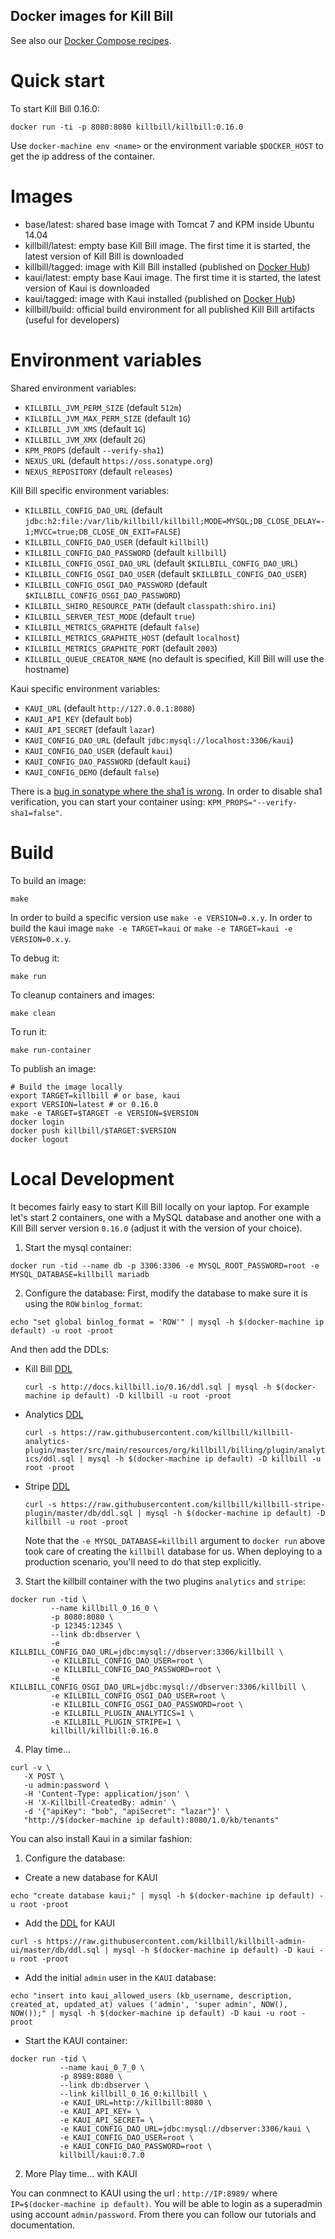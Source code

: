 Docker images for Kill Bill
---------------------------

See also our [Docker Compose recipes](https://github.com/killbill/killbill-cloud/tree/master/docker/compose).

Quick start
===========

To start Kill Bill 0.16.0:

```
docker run -ti -p 8080:8080 killbill/killbill:0.16.0
```

Use `docker-machine env <name>` or the environment variable `$DOCKER_HOST` to get the ip address of the container.

Images
======

* base/latest: shared base image with Tomcat 7 and KPM inside Ubuntu 14.04
* killbill/latest: empty base Kill Bill image. The first time it is started, the latest version of Kill Bill is downloaded
* killbill/tagged: image with Kill Bill installed (published on [Docker Hub](https://hub.docker.com/r/killbill/killbill/))
* kaui/latest: empty base Kaui image. The first time it is started, the latest version of Kaui is downloaded
* kaui/tagged: image with Kaui installed (published on [Docker Hub](https://hub.docker.com/r/killbill/kaui/))
* killbill/build: official build environment for all published Kill Bill artifacts (useful for developers)


Environment variables
=====================

Shared environment variables:

  - `KILLBILL_JVM_PERM_SIZE` (default `512m`)
  - `KILLBILL_JVM_MAX_PERM_SIZE` (default `1G`)
  - `KILLBILL_JVM_XMS` (default `1G`)
  - `KILLBILL_JVM_XMX` (default `2G`)
  - `KPM_PROPS` (default `--verify-sha1`)
  - `NEXUS_URL` (default `https://oss.sonatype.org`)
  - `NEXUS_REPOSITORY` (default `releases`)

Kill Bill specific environment variables:

  - `KILLBILL_CONFIG_DAO_URL` (default `jdbc:h2:file:/var/lib/killbill/killbill;MODE=MYSQL;DB_CLOSE_DELAY=-1;MVCC=true;DB_CLOSE_ON_EXIT=FALSE`)
  - `KILLBILL_CONFIG_DAO_USER` (default `killbill`)
  - `KILLBILL_CONFIG_DAO_PASSWORD` (default `killbill`)
  - `KILLBILL_CONFIG_OSGI_DAO_URL` (default `$KILLBILL_CONFIG_DAO_URL`)
  - `KILLBILL_CONFIG_OSGI_DAO_USER` (default `$KILLBILL_CONFIG_DAO_USER`)
  - `KILLBILL_CONFIG_OSGI_DAO_PASSWORD` (default `$KILLBILL_CONFIG_OSGI_DAO_PASSWORD`)
  - `KILLBILL_SHIRO_RESOURCE_PATH` (default `classpath:shiro.ini`)
  - `KILLBILL_SERVER_TEST_MODE` (default `true`)
  - `KILLBILL_METRICS_GRAPHITE` (default `false`)
  - `KILLBILL_METRICS_GRAPHITE_HOST` (default `localhost`)
  - `KILLBILL_METRICS_GRAPHITE_PORT` (default `2003`)
  - `KILLBILL_QUEUE_CREATOR_NAME` (no default is specified, Kill Bill will use the hostname)

Kaui specific environment variables:

  - `KAUI_URL` (default `http://127.0.0.1:8080`)
  - `KAUI_API_KEY` (default `bob`)
  - `KAUI_API_SECRET` (default `lazar`)
  - `KAUI_CONFIG_DAO_URL` (default `jdbc:mysql://localhost:3306/kaui`)
  - `KAUI_CONFIG_DAO_USER` (default `kaui`)
  - `KAUI_CONFIG_DAO_PASSWORD` (default `kaui`)
  - `KAUI_CONFIG_DEMO` (default `false`)

There is a [bug in sonatype where the sha1 is wrong](https://issues.sonatype.org/browse/OSSRH-13936). In order to disable sha1 verification, you can start your container using: `KPM_PROPS="--verify-sha1=false"`.


Build
=====

To build an image:

    make

In order to build a specific version use `make -e VERSION=0.x.y`.
In order to build the kaui image `make -e TARGET=kaui` or  `make -e TARGET=kaui -e VERSION=0.x.y`.

To debug it:

    make run


To cleanup containers and images:

    make clean


To run it:

    make run-container

To publish an image:

```
# Build the image locally
export TARGET=killbill # or base, kaui
export VERSION=latest # or 0.16.0
make -e TARGET=$TARGET -e VERSION=$VERSION
docker login
docker push killbill/$TARGET:$VERSION
docker logout
```

Local Development
==================

It becomes fairly easy to start Kill Bill locally on your laptop. For example let's start 2 containers, one with a MySQL database and another one with a Kill Bill server version `0.16.0` (adjust it with the version of your choice).

1. Start the mysql container:

  ```
  docker run -tid --name db -p 3306:3306 -e MYSQL_ROOT_PASSWORD=root -e MYSQL_DATABASE=killbill mariadb
  ```

2. Configure the database:
  First, modify the database to make sure it is using the `ROW` `binlog_format`:
  ```
  echo "set global binlog_format = 'ROW'" | mysql -h $(docker-machine ip default) -u root -proot
  ```
  And then add the DDLs:

  * Kill Bill [DDL](http://docs.killbill.io/0.16/ddl.sql)

    ```curl -s http://docs.killbill.io/0.16/ddl.sql | mysql -h $(docker-machine ip default) -D killbill -u root -proot```

  * Analytics [DDL](https://github.com/killbill/killbill-analytics-plugin/blob/master/src/main/resources/org/killbill/billing/plugin/analytics/ddl.sql)

    ```curl -s https://raw.githubusercontent.com/killbill/killbill-analytics-plugin/master/src/main/resources/org/killbill/billing/plugin/analytics/ddl.sql | mysql -h $(docker-machine ip default) -D killbill -u root -proot```
 
  * Stripe [DDL](https://github.com/killbill/killbill-stripe-plugin/blob/master/db/ddl.sql)

    ```curl -s https://raw.githubusercontent.com/killbill/killbill-stripe-plugin/master/db/ddl.sql | mysql -h $(docker-machine ip default) -D killbill -u root -proot```

    Note that the `-e MYSQL_DATABASE=killbill` argument to `docker run` above took care of creating the `killbill` database for us. When deploying to a production scenario, you'll need to do that step explicitly.

3. Start the killbill container with the two plugins `analytics` and `stripe`:

  ```
docker run -tid \
           --name killbill_0_16_0 \
           -p 8080:8080 \
           -p 12345:12345 \
           --link db:dbserver \
           -e KILLBILL_CONFIG_DAO_URL=jdbc:mysql://dbserver:3306/killbill \
           -e KILLBILL_CONFIG_DAO_USER=root \
           -e KILLBILL_CONFIG_DAO_PASSWORD=root \
           -e KILLBILL_CONFIG_OSGI_DAO_URL=jdbc:mysql://dbserver:3306/killbill \
           -e KILLBILL_CONFIG_OSGI_DAO_USER=root \
           -e KILLBILL_CONFIG_OSGI_DAO_PASSWORD=root \
           -e KILLBILL_PLUGIN_ANALYTICS=1 \
           -e KILLBILL_PLUGIN_STRIPE=1 \
           killbill/killbill:0.16.0
  ```
4. Play time...

  ```
curl -v \
     -X POST \
     -u admin:password \
     -H 'Content-Type: application/json' \
     -H 'X-Killbill-CreatedBy: admin' \
     -d '{"apiKey": "bob", "apiSecret": "lazar"}' \
     "http://$(docker-machine ip default):8080/1.0/kb/tenants"
  ```

You can also install Kaui in a similar fashion:

1. Configure the database:

  * Create a new database for KAUI
  ```
  echo "create database kaui;" | mysql -h $(docker-machine ip default) -u root -proot
  ```

  * Add the [DDL](https://raw.githubusercontent.com/killbill/killbill-admin-ui/master/db/ddl.sql) for KAUI
  ```
  curl -s https://raw.githubusercontent.com/killbill/killbill-admin-ui/master/db/ddl.sql | mysql -h $(docker-machine ip default) -D kaui -u root -proot
  ```
  * Add the initial `admin` user in the `KAUI` database: 
  ```
  echo "insert into kaui_allowed_users (kb_username, description, created_at, updated_at) values ('admin', 'super admin', NOW(), NOW());" | mysql -h $(docker-machine ip default) -D kaui -u root -proot
  ```

  * Start the KAUI container:

  ```
  docker run -tid \
             --name kaui_0_7_0 \
             -p 8989:8080 \
             --link db:dbserver \
             --link killbill_0_16_0:killbill \
             -e KAUI_URL=http://killbill:8080 \
             -e KAUI_API_KEY= \
             -e KAUI_API_SECRET= \
             -e KAUI_CONFIG_DAO_URL=jdbc:mysql://dbserver:3306/kaui \
             -e KAUI_CONFIG_DAO_USER=root \
             -e KAUI_CONFIG_DAO_PASSWORD=root \
             killbill/kaui:0.7.0
  ```

2. More Play time... with KAUI

  You can conmnect to KAUI using the url : `http://IP:8989/` where `IP=$(docker-machine ip default)`. You will be able to login as a superadmin using account `admin/password`. From there you can follow our tutorials and documentation.
